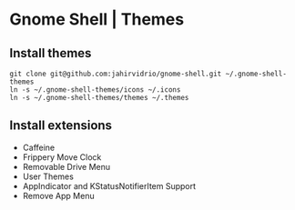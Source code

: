 # Gnome Shell | Themes


## Install themes

```shell
git clone git@github.com:jahirvidrio/gnome-shell.git ~/.gnome-shell-themes
ln -s ~/.gnome-shell-themes/icons ~/.icons
ln -s ~/.gnome-shell-themes/themes ~/.themes
```

## Install extensions

- Caffeine
- Frippery Move Clock
- Removable Drive Menu
- User Themes
- AppIndicator and KStatusNotifierItem Support
- Remove App Menu

